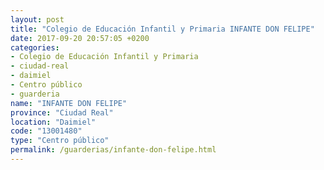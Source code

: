 ```yaml
---
layout: post
title: "Colegio de Educación Infantil y Primaria INFANTE DON FELIPE"
date: 2017-09-20 20:57:05 +0200
categories:
- Colegio de Educación Infantil y Primaria
- ciudad-real
- daimiel
- Centro público
- guarderia
name: "INFANTE DON FELIPE"
province: "Ciudad Real"
location: "Daimiel"
code: "13001480"
type: "Centro público"
permalink: /guarderias/infante-don-felipe.html
---
```

